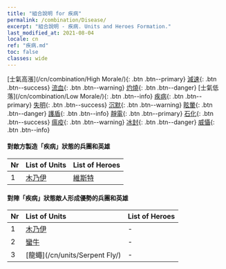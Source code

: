 ```yaml
---
title: "組合說明 for 疾病"
permalink: /combination/Disease/
excerpt: "組合說明 - 疾病. Units and Heroes Formation."
last_modified_at: 2021-08-04
locale: cn
ref: "疾病.md"
toc: false
classes: wide
---
```


  [士氣高漲](/cn/combination/High Morale/){: .btn .btn--primary} [減速](/cn/combination/Slow/){: .btn .btn--success} [流血](/cn/combination/Bleeding/){: .btn .btn--warning} [灼燒](/cn/combination/Burning/){: .btn .btn--danger} [士氣低落](/cn/combination/Low Morale/){: .btn .btn--info} [疾病](/cn/combination/Disease/){: .btn .btn--primary} [失明](/cn/combination/Blind/){: .btn .btn--success} [沉默](/cn/combination/Silence/){: .btn .btn--warning} [眩暈](/cn/combination/Stun/){: .btn .btn--danger} [護盾](/cn/combination/Shield/){: .btn .btn--info} [靜電](/cn/combination/Static/){: .btn .btn--primary} [石化](/cn/combination/Petrify/){: .btn .btn--success} [瘟疫](/cn/combination/Plague/){: .btn .btn--warning} [冰封](/cn/combination/Freeze/){: .btn .btn--danger} [威懾](/cn/combination/Deterrence/){: .btn .btn--info} 


#### 對敵方製造「疾病」狀態的兵團和英雄

  | Nr |  List of Units  | List of Heroes | 
  |:---|:----------------|:---------------| 
  | 1 | [木乃伊](/cn/units/Mummy/) | [維斯特](/cn/heroes/Wystan/) |


#### 對陣「疾病」狀態敵人形成優勢的兵團和英雄

  | Nr |  List of Units  | List of Heroes | 
  |:---|:----------------|:---------------| 
  | 1 | [木乃伊](/cn/units/Mummy/) | - |
  | 2 | [蠻牛](/cn/units/Gorgon/) | - |
  | 3 | [龍蠅](/cn/units/Serpent Fly/) | - |
